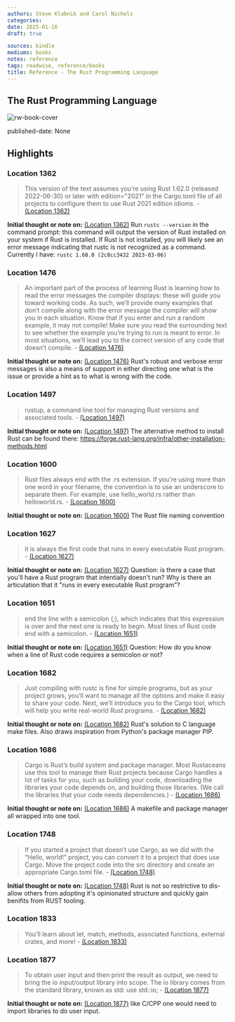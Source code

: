 ```yaml
---
authors: Steve Klabnik and Carol Nichols
categories:
date: 2025-01-16
draft: true

sources: kindle
mediums: books
notes: reference
tags: readwise, reference/books
title: Reference - The Rust Programming Language
---
```

## The Rust Programming Language

![rw-book-cover](https://m.media-amazon.com/images/I/71aCEjlQBoL._SY160.jpg)

published-date: None

## Highlights
### Location 1362

> This version of the text assumes you’re using Rust 1.62.0 (released 2022-06-30) or later with edition="2021" in the Cargo.toml file of all projects to configure them to use Rust 2021 edition idioms.
> \- [(Location 1362)](https://readwise.io/to_kindle?action=open&asin=B0B7QTX8LL&location=1362)

**Initial thought or note on:** [(Location 1362)](https://readwise.io/to_kindle?action=open&asin=B0B7QTX8LL&location=1362)
Run `rustc --version` in the command prompt: this command will output the version of Rust installed on your system if Rust is installed. If Rust is not installed, you will likely see an error message indicating that rustc is not recognized as a command. Currently I have: `rustc 1.68.0 (2c8cc3432 2023-03-06)`

### Location 1476

> An important part of the process of learning Rust is learning how to read the error messages the compiler displays: these will guide you toward working code. As such, we’ll provide many examples that don’t compile along with the error message the compiler will show you in each situation. Know that if you enter and run a random example, it may not compile! Make sure you read the surrounding text to see whether the example you’re trying to run is meant to error. In most situations, we’ll lead you to the correct version of any code that doesn’t compile.
> \- [(Location 1476)](https://readwise.io/to_kindle?action=open&asin=B0B7QTX8LL&location=1476)

**Initial thought or note on:** [(Location 1476)](https://readwise.io/to_kindle?action=open&asin=B0B7QTX8LL&location=1476)
Rust's robust and verbose error messages is also a means of support in either directing one what is the issue or provide a hint as to what is wrong with the code.

### Location 1497

> rustup, a command line tool for managing Rust versions and associated tools.
> \- [(Location 1497)](https://readwise.io/to_kindle?action=open&asin=B0B7QTX8LL&location=1497)

**Initial thought or note on:** [(Location 1497)](https://readwise.io/to_kindle?action=open&asin=B0B7QTX8LL&location=1497)
The alternative method to install Rust can be found there: https://forge.rust-lang.org/infra/other-installation-methods.html

### Location 1600

> Rust files always end with the .rs extension. If you’re using more than one word in your filename, the convention is to use an underscore to separate them. For example, use hello_world.rs rather than helloworld.rs.
> \- [(Location 1600)](https://readwise.io/to_kindle?action=open&asin=B0B7QTX8LL&location=1600)

**Initial thought or note on:** [(Location 1600)](https://readwise.io/to_kindle?action=open&asin=B0B7QTX8LL&location=1600)
The Rust file naming convention

### Location 1627

> it is always the first code that runs in every executable Rust program.
> \- [(Location 1627)](https://readwise.io/to_kindle?action=open&asin=B0B7QTX8LL&location=1627)

**Initial thought or note on:** [(Location 1627)](https://readwise.io/to_kindle?action=open&asin=B0B7QTX8LL&location=1627)
Question: is there a case that you'll have a Rust program that intentially doesn't run? Why is there an articulation that it "runs in every executable Rust program"?

### Location 1651

> end the line with a semicolon (;), which indicates that this expression is over and the next one is ready to begin. Most lines of Rust code end with a semicolon.
> \- [(Location 1651)](https://readwise.io/to_kindle?action=open&asin=B0B7QTX8LL&location=1651)

**Initial thought or note on:** [(Location 1651)](https://readwise.io/to_kindle?action=open&asin=B0B7QTX8LL&location=1651)
Question: How do you know when a line of Rust code requires a semicolon or not?

### Location 1682

> Just compiling with rustc is fine for simple programs, but as your project grows, you’ll want to manage all the options and make it easy to share your code. Next, we’ll introduce you to the Cargo tool, which will help you write real-world Rust programs.
> \- [(Location 1682)](https://readwise.io/to_kindle?action=open&asin=B0B7QTX8LL&location=1682)

**Initial thought or note on:** [(Location 1682)](https://readwise.io/to_kindle?action=open&asin=B0B7QTX8LL&location=1682)
Rust's solution to C language make files. Also draws inspiration from Python's package manager PIP.

### Location 1686

> Cargo is Rust’s build system and package manager. Most Rustaceans use this tool to manage their Rust projects because Cargo handles a lot of tasks for you, such as building your code, downloading the libraries your code depends on, and building those libraries. (We call the libraries that your code needs dependencies.)
> \- [(Location 1686)](https://readwise.io/to_kindle?action=open&asin=B0B7QTX8LL&location=1686)

**Initial thought or note on:** [(Location 1686)](https://readwise.io/to_kindle?action=open&asin=B0B7QTX8LL&location=1686)
A makefile and package manager all wrapped into one tool.

### Location 1748

> If you started a project that doesn’t use Cargo, as we did with the “Hello, world!” project, you can convert it to a project that does use Cargo. Move the project code into the src directory and create an appropriate Cargo.toml file.
> \- [(Location 1748)](https://readwise.io/to_kindle?action=open&asin=B0B7QTX8LL&location=1748)

**Initial thought or note on:** [(Location 1748)](https://readwise.io/to_kindle?action=open&asin=B0B7QTX8LL&location=1748)
Rust is not so restrictive to dis-allow others from adopting it's opinionated structure and quickly gain benifits from RUST tooling.

### Location 1833

> You’ll learn about let, match, methods, associated functions, external crates, and more!
> \- [(Location 1833)](https://readwise.io/to_kindle?action=open&asin=B0B7QTX8LL&location=1833)

### Location 1877

> To obtain user input and then print the result as output, we need to bring the io input/output library into scope. The io library comes from the standard library, known as std: use std::io;
> \- [(Location 1877)](https://readwise.io/to_kindle?action=open&asin=B0B7QTX8LL&location=1877)

**Initial thought or note on:** [(Location 1877)](https://readwise.io/to_kindle?action=open&asin=B0B7QTX8LL&location=1877)
like C/CPP one would need to import libraries to do user input.



